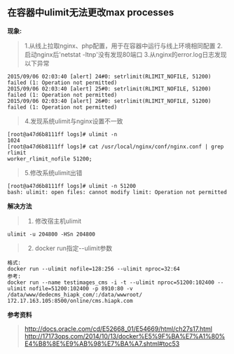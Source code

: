 
## 在容器中ulimit无法更改max processes

**现象:**
> 1.从线上拉取nginx、php配置，用于在容器中运行与线上环境相同配置
> 2.启动nginx后'netstat -ltnp'没有发现80端口
> 3.从nginx的error.log日志发现以下异常
```
2015/09/06 02:03:40 [alert] 24#0: setrlimit(RLIMIT_NOFILE, 51200) failed (1: Operation not permitted)
2015/09/06 02:03:40 [alert] 25#0: setrlimit(RLIMIT_NOFILE, 51200) failed (1: Operation not permitted)
2015/09/06 02:03:40 [alert] 26#0: setrlimit(RLIMIT_NOFILE, 51200) failed (1: Operation not permitted)
```
> 4.发现系统ulimit与nginx设置不一致
```
[root@a47d6b8111ff logs]# ulimit -n
1024
[root@a47d6b8111ff logs]# cat /usr/local/nginx/conf/nginx.conf | grep rlimit
worker_rlimit_nofile 51200;
```
> 5.修改系统ulimit出错
```
[root@a47d6b8111ff logs]# ulimit -n 51200
bash: ulimit: open files: cannot modify limit: Operation not permitted
```

**解决方法**
> 1. 修改宿主机ulimit
```
ulimit -u 204800 -HSn 204800
```
> 2. docker run指定--ulimit参数
```
格式:
docker run --ulimit nofile=128:256 --ulimit nproc=32:64
参考:
docker run --name testimages_cms -i -t --ulimit nproc=51200:102400 --ulimit nofile=51200:102400 -p 8910:80 -v /data/www/dedecms_hiapk_com/:/data/wwwroot/  172.17.163.105:8500/online/cms.hiapk.com
```


**参考资料**
>http://docs.oracle.com/cd/E52668_01/E54669/html/ch27s17.html
>http://17173ops.com/2014/10/13/docker%E5%9F%BA%E7%A1%80%E4%B8%8E%E9%AB%98%E7%BA%A7.shtml#toc53


